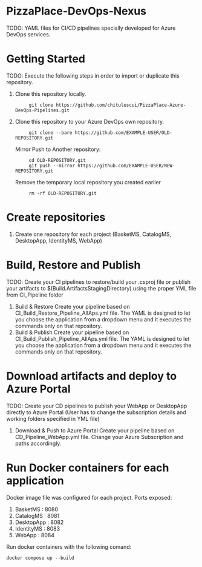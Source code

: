 # PizzaPlace-DevOps-Nexus

TODO: YAML files for CI/CD pipelines specially developed for Azure DevOps services. 

# Getting Started
TODO: Execute the following steps in order to import or duplicate this repository. 
1. Clone this repository locally.
   ```
        git clone https://github.com/chitulescui/PizzaPlace-Azure-DevOps-Pipelines.git
   ```
2. Clone this repository to your Azure DevOps own repository.
   ```
        git clone --bare https://github.com/EXAMPLE-USER/OLD-REPOSITORY.git
   ```
    Mirror Push to Another repository:
   ```
        cd OLD-REPOSITORY.git
        git push --mirror https://github.com/EXAMPLE-USER/NEW-REPOSITORY.git
   ```
    Remove the temporary local repository you created earlier
   ```  cd ..
        rm -rf OLD-REPOSITORY.git
   ```

# Create repositories
1. Create one repository for each project (BasketMS, CatalogMS, DesktopApp, IdentityMS, WebApp) 
# Build, Restore and Publish
TODO: Create your CI pipelines to restore/build your .csproj file or publish your artifacts to $(Build.ArtifactsStagingDirectory) using the proper YML file from CI_Pipeline folder
1. Build & Restore 
   Create your pipeline based on CI_Build_Restore_Pipeline_AllAps.yml file. The YAML is designed to let you choose the application from a dropdown menu and it executes the commands only on that repository.
2. Build & Publish
   Create your pipeline based on CI_Build_Publish_Pipeline_AllAps.yml file. The YAML is designed to let you choose the application from a dropdown menu and it executes the commands only on that repository. 
# Download artifacts and deploy to Azure Portal 
TODO: Create your CD pipelines to  publish your WebApp or DesktopApp directly to Azure Portal (User has to change the subscription details and working folders specified in YML file)
1. Download & Push to Azure Portal
Create your pipeline based on CD_Pipeline_WebApp.yml file. Change your Azure Subscription and paths accordingly.
# Run Docker containers for each application
Docker image file was configured for each project. 
Ports exposed: 
1. BasketMS : 8080
2. CatalogMS : 8081
3. DesktopApp : 8082
4. IdentityMS : 8083
5. WebApp : 8084


Run docker containers with the following comand:
```
docker compose up --build
```
